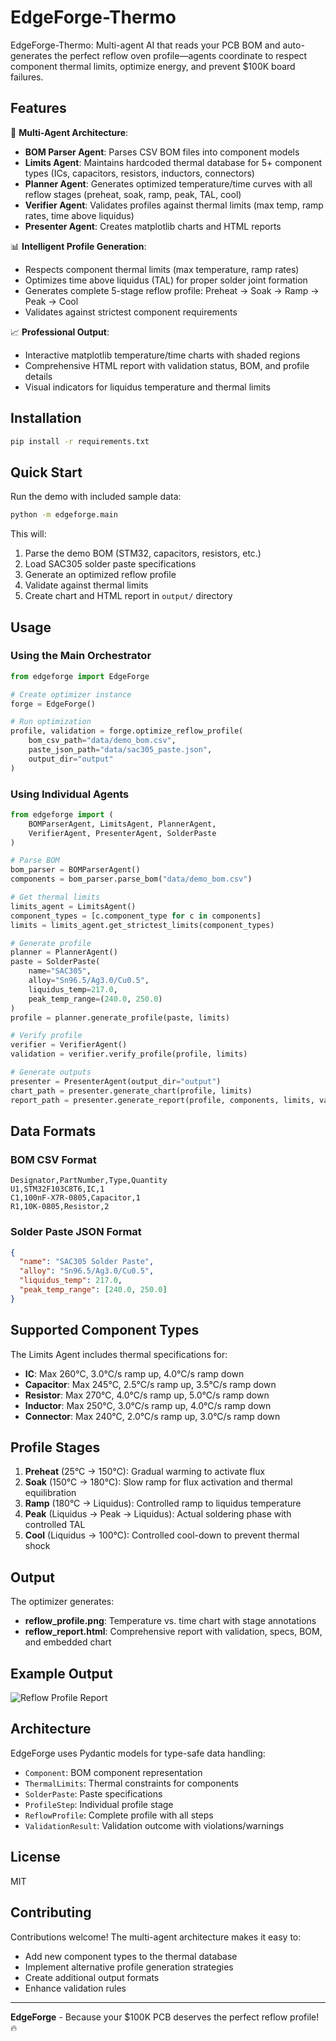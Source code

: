 # EdgeForge-Thermo

EdgeForge-Thermo: Multi-agent AI that reads your PCB BOM and auto-generates the perfect reflow oven profile—agents coordinate to respect component thermal limits, optimize energy, and prevent $100K board failures.

## Features

🔧 **Multi-Agent Architecture**:
- **BOM Parser Agent**: Parses CSV BOM files into component models
- **Limits Agent**: Maintains hardcoded thermal database for 5+ component types (ICs, capacitors, resistors, inductors, connectors)
- **Planner Agent**: Generates optimized temperature/time curves with all reflow stages (preheat, soak, ramp, peak, TAL, cool)
- **Verifier Agent**: Validates profiles against thermal limits (max temp, ramp rates, time above liquidus)
- **Presenter Agent**: Creates matplotlib charts and HTML reports

📊 **Intelligent Profile Generation**:
- Respects component thermal limits (max temperature, ramp rates)
- Optimizes time above liquidus (TAL) for proper solder joint formation
- Generates complete 5-stage reflow profile: Preheat → Soak → Ramp → Peak → Cool
- Validates against strictest component requirements

📈 **Professional Output**:
- Interactive matplotlib temperature/time charts with shaded regions
- Comprehensive HTML report with validation status, BOM, and profile details
- Visual indicators for liquidus temperature and thermal limits

## Installation

```bash
pip install -r requirements.txt
```

## Quick Start

Run the demo with included sample data:

```bash
python -m edgeforge.main
```

This will:
1. Parse the demo BOM (STM32, capacitors, resistors, etc.)
2. Load SAC305 solder paste specifications
3. Generate an optimized reflow profile
4. Validate against thermal limits
5. Create chart and HTML report in `output/` directory

## Usage

### Using the Main Orchestrator

```python
from edgeforge import EdgeForge

# Create optimizer instance
forge = EdgeForge()

# Run optimization
profile, validation = forge.optimize_reflow_profile(
    bom_csv_path="data/demo_bom.csv",
    paste_json_path="data/sac305_paste.json",
    output_dir="output"
)
```

### Using Individual Agents

```python
from edgeforge import (
    BOMParserAgent, LimitsAgent, PlannerAgent,
    VerifierAgent, PresenterAgent, SolderPaste
)

# Parse BOM
bom_parser = BOMParserAgent()
components = bom_parser.parse_bom("data/demo_bom.csv")

# Get thermal limits
limits_agent = LimitsAgent()
component_types = [c.component_type for c in components]
limits = limits_agent.get_strictest_limits(component_types)

# Generate profile
planner = PlannerAgent()
paste = SolderPaste(
    name="SAC305",
    alloy="Sn96.5/Ag3.0/Cu0.5",
    liquidus_temp=217.0,
    peak_temp_range=(240.0, 250.0)
)
profile = planner.generate_profile(paste, limits)

# Verify profile
verifier = VerifierAgent()
validation = verifier.verify_profile(profile, limits)

# Generate outputs
presenter = PresenterAgent(output_dir="output")
chart_path = presenter.generate_chart(profile, limits)
report_path = presenter.generate_report(profile, components, limits, validation)
```

## Data Formats

### BOM CSV Format

```csv
Designator,PartNumber,Type,Quantity
U1,STM32F103C8T6,IC,1
C1,100nF-X7R-0805,Capacitor,1
R1,10K-0805,Resistor,2
```

### Solder Paste JSON Format

```json
{
  "name": "SAC305 Solder Paste",
  "alloy": "Sn96.5/Ag3.0/Cu0.5",
  "liquidus_temp": 217.0,
  "peak_temp_range": [240.0, 250.0]
}
```

## Supported Component Types

The Limits Agent includes thermal specifications for:
- **IC**: Max 260°C, 3.0°C/s ramp up, 4.0°C/s ramp down
- **Capacitor**: Max 245°C, 2.5°C/s ramp up, 3.5°C/s ramp down
- **Resistor**: Max 270°C, 4.0°C/s ramp up, 5.0°C/s ramp down
- **Inductor**: Max 250°C, 3.0°C/s ramp up, 4.0°C/s ramp down
- **Connector**: Max 240°C, 2.0°C/s ramp up, 3.0°C/s ramp down

## Profile Stages

1. **Preheat** (25°C → 150°C): Gradual warming to activate flux
2. **Soak** (150°C → 180°C): Slow ramp for flux activation and thermal equilibration
3. **Ramp** (180°C → Liquidus): Controlled ramp to liquidus temperature
4. **Peak** (Liquidus → Peak → Liquidus): Actual soldering phase with controlled TAL
5. **Cool** (Liquidus → 100°C): Controlled cool-down to prevent thermal shock

## Output

The optimizer generates:
- **reflow_profile.png**: Temperature vs. time chart with stage annotations
- **reflow_report.html**: Comprehensive report with validation, specs, BOM, and embedded chart

## Example Output

![Reflow Profile Report](https://github.com/user-attachments/assets/0ac61c40-b3e0-4205-9cab-2ad65f9d78c4)

## Architecture

EdgeForge uses Pydantic models for type-safe data handling:
- `Component`: BOM component representation
- `ThermalLimits`: Thermal constraints for components
- `SolderPaste`: Paste specifications
- `ProfileStep`: Individual profile stage
- `ReflowProfile`: Complete profile with all steps
- `ValidationResult`: Validation outcome with violations/warnings

## License

MIT

## Contributing

Contributions welcome! The multi-agent architecture makes it easy to:
- Add new component types to the thermal database
- Implement alternative profile generation strategies
- Create additional output formats
- Enhance validation rules

---

**EdgeForge** - Because your $100K PCB deserves the perfect reflow profile! 🔥
